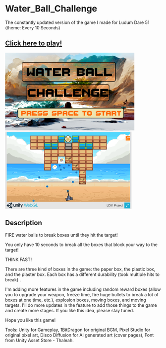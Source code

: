 # Water_Ball_Challenge
The constantly updated version of the game I made for Ludum Dare 51 (theme: Every 10 Seconds)

## [Click here to play!](https://thanks4allthefish.itch.io/water-ball-challenge)

<img src="https://github.com/Allthefish42/Water_Ball_Challenge/blob/main/IMG/Open_Background.png" wideth="45" height="250" alt= "Screenshot"><img src="https://github.com/Allthefish42/Water_Ball_Challenge/blob/main/IMG/Capture6.PNG" wideth="50" height="250" alt= "Screenshot">

## Description

FIRE water balls to break boxes until they hit the target!

You only have 10 seconds to break all the boxes that block your way to the target!

THINK FAST!

There are three kind of boxes in the game: the paper box, the plastic box, and the plaster box. 
Each box has a different durability (took multiple hits to break) . 

I'm adding more features in the game including random reward boxes (allow you to upgrade your weapon, freeze time, fire huge bullets to break a lot of boxes at one time, etc.), explosion boxes, moving boxes, and moving targets.  I'll do more updates in the feature to add those things to the game and create more stages. If you like this idea, please stay tuned.

Hope you like this game!

Tools: Unity for Gameplay, 1BitDragon for original BGM, Pixel Studio for original pixel art, Disco Diffusion for AI generated art (cover pages), Font from Unity Asset Store -  Thaleah.
